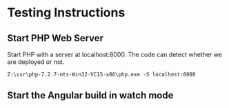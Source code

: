 # Testing Instructions

## Start PHP Web Server

Start PHP with a server at localhost:8000. The code can detect whether we are deployed or not.

    Z:\usr\php-7.2.7-nts-Win32-VC15-x86\php.exe -S localhost:8000

## Start the Angular build in watch mode
